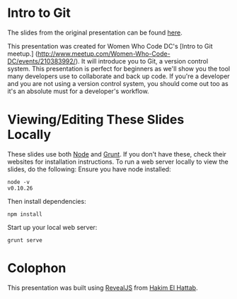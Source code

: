 Intro to Git
======================

The slides from the original presentation can be found [here](http://nupurkapoor.github.io/intro-to-git/#/). 

This presentation was created for Women Who Code DC's [Intro to Git meetup.] (http://www.meetup.com/Women-Who-Code-DC/events/210383992/). It will introduce you to Git, a version control system. This presentation is perfect for beginners as we'll show you the tool many developers use to collaborate and back up code. If you're a developer and you are not using a version control system, you should come out too as it's an absolute must for a developer's workflow.

# Viewing/Editing These Slides Locally
These slides use both [Node]() and [Grunt](). If you don't have these, check their websites for installation instructions. To run a web server locally to view the slides, do the following:
Ensure you have node installed:

    node -v
    v0.10.26

Then install dependencies:

    npm install

Start up your local web server:

    grunt serve

# Colophon
This presentation was built using [RevealJS](http://lab.hakim.se/reveal-js/#/) from [Hakim El Hattab](http://hakim.se/).
